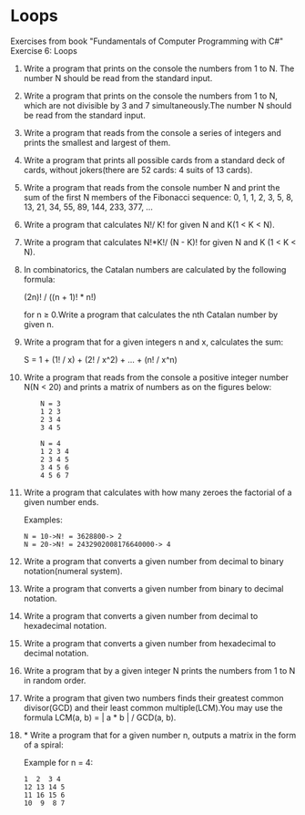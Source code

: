 # Loops
Exercises from book "Fundamentals of Computer Programming with C#" Exercise 6: Loops

1. Write a program that prints on the console the numbers from 1 to N. 
   The number N should be read from the standard input.

2. Write a program that prints on the console the numbers from 1 to N, 
   which are not divisible by 3 and 7 simultaneously.The number N
   should be read from the standard input.
   
3. Write a program that reads from the console a series of integers and 
   prints the smallest and largest of them.
   
4. Write a program that prints all possible cards from a standard deck 
   of cards, without jokers(there are 52 cards: 4 suits of 13 cards). 

5. Write a program that reads from the console number N and print the sum 
   of the first N members of the Fibonacci sequence: 0, 1, 1, 2, 3, 5, 8, 
   13, 21, 34, 55, 89, 144, 233, 377, … 

6. Write a program that calculates N!/ K! for given N and K(1 < K < N).

7. Write a program that calculates N!*K!/ (N - K)! for given N and K
   (1 < K < N).

8. In combinatorics, the Catalan numbers are calculated by the following
   formula:
   
      (2n)! / ((n + 1)! * n!)
   
   for n ≥ 0.Write a program that calculates the nth Catalan number by given n.

9. Write a program that for a given integers n and x, calculates the sum: 

      S = 1 + (1! / x) + (2! / x^2) + ... + (n! / x^n)
   

10. Write a program that reads from the console a positive integer number
    N(N < 20) and prints a matrix of numbers as on the figures below: 
    
            N = 3 
            1 2 3
            2 3 4
            3 4 5
            
            N = 4
            1 2 3 4
            2 3 4 5
            3 4 5 6
            4 5 6 7

11. Write a program that calculates with how many zeroes the factorial of 
    a given number ends.
    
    Examples: 
    
        N = 10->N! = 3628800-> 2
        N = 20->N! = 2432902008176640000-> 4

12. Write a program that converts a given number from decimal to binary
    notation(numeral system).

13. Write a program that converts a given number from binary to decimal
    notation.

14. Write a program that converts a given number from decimal to
    hexadecimal notation.

15. Write a program that converts a given number from hexadecimal to
    decimal notation.

16. Write a program that by a given integer N prints the numbers from 1 to N 
    in random order.

17. Write a program that given two numbers finds their greatest common
    divisor(GCD) and their least common multiple(LCM).You may use 
    the formula LCM(a, b) = | a * b | / GCD(a, b).

18. \* Write a program that for a given number n, outputs a matrix in the
    form of a spiral: 
    
    Example for n = 4: 
    
        1  2  3 4
        12 13 14 5
        11 16 15 6
        10  9  8 7


